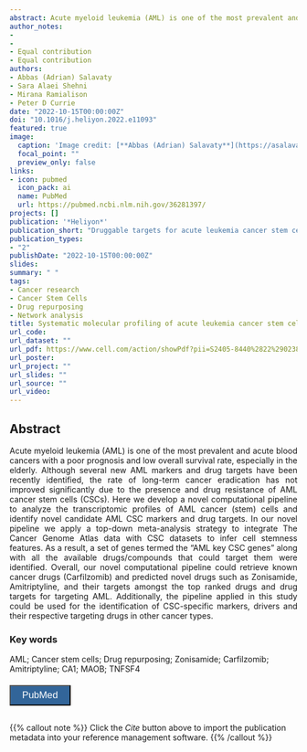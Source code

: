 ```yaml
---
abstract: Acute myeloid leukemia (AML) is one of the most prevalent and acute blood cancers with a poor prognosis and low overall survival rate, especially in the elderly. Although several new AML markers and drug targets have been recently identified, the rate of long-term cancer eradication has not improved significantly due to the presence and drug resistance of AML cancer stem cells (CSCs). Here we develop a novel computational pipeline to analyze the transcriptomic profiles of AML cancer (stem) cells and identify novel candidate AML CSC markers and drug targets. In our novel pipeline we apply a top-down meta-analysis strategy to integrate The Cancer Genome Atlas data with CSC datasets to infer cell stemness features. As a result, a set of genes termed the “AML key CSC genes” along with all the available drugs/compounds that could target them were identified. Overall, our novel computational pipeline could retrieve known cancer drugs (Carfilzomib) and predicted novel drugs such as Zonisamide, Amitriptyline, and their targets amongst the top ranked drugs and drug targets for targeting AML. Additionally, the pipeline applied in this study could be used for the identification of CSC-specific markers, drivers and their respective targeting drugs in other cancer types.
author_notes:
- 
- 
- Equal contribution
- Equal contribution
authors:
- Abbas (Adrian) Salavaty
- Sara Alaei Shehni
- Mirana Ramialison
- Peter D Currie
date: "2022-10-15T00:00:00Z"
doi: "10.1016/j.heliyon.2022.e11093"
featured: true
image:
  caption: 'Image credit: [**Abbas (Adrian) Salavaty**](https://asalavaty.com/author/abbas-adrian-salavaty/)'
  focal_point: ""
  preview_only: false
links:
- icon: pubmed
  icon_pack: ai
  name: PubMed
  url: https://pubmed.ncbi.nlm.nih.gov/36281397/
projects: []
publication: '*Heliyon*'
publication_short: "Druggable targets for acute leukemia cancer stem cells"
publication_types:
- "2"
publishDate: "2022-10-15T00:00:00Z"
slides: 
summary: " "
tags:
- Cancer research
- Cancer Stem Cells
- Drug repurposing
- Network analysis
title: Systematic molecular profiling of acute leukemia cancer stem cells allows identification of druggable targets
url_code: 
url_dataset: ""
url_pdf: https://www.cell.com/action/showPdf?pii=S2405-8440%2822%2902381-7
url_poster: 
url_project: ""
url_slides: ""
url_source: ""
url_video: 
---
```


## **Abstract**  
<div style="text-align: justify">
Acute myeloid leukemia (AML) is one of the most prevalent and acute blood cancers with a poor prognosis and low overall survival rate, especially in the elderly. Although several new AML markers and drug targets have been recently identified, the rate of long-term cancer eradication has not improved significantly due to the presence and drug resistance of AML cancer stem cells (CSCs). Here we develop a novel computational pipeline to analyze the transcriptomic profiles of AML cancer (stem) cells and identify novel candidate AML CSC markers and drug targets. In our novel pipeline we apply a top-down meta-analysis strategy to integrate The Cancer Genome Atlas data with CSC datasets to infer cell stemness features. As a result, a set of genes termed the “AML key CSC genes” along with all the available drugs/compounds that could target them were identified. Overall, our novel computational pipeline could retrieve known cancer drugs (Carfilzomib) and predicted novel drugs such as Zonisamide, Amitriptyline, and their targets amongst the top ranked drugs and drug targets for targeting AML. Additionally, the pipeline applied in this study could be used for the identification of CSC-specific markers, drivers and their respective targeting drugs in other cancer types.
</div>

### **Key words**
AML; Cancer stem cells; Drug repurposing; Zonisamide; Carfilzomib; Amitriptyline; CA1; MAOB; TNFSF4

<div style="text-align: left">
<a href="https://pubmed.ncbi.nlm.nih.gov/36281397/" target="_blank">
<button style="background-color:#326599;color:#fff;margin-top:6px;margin-bottom:16px;border-radius:1px;font-size:1.2em;padding:6px 20px; font-family: "GibsonSemibold", "Helvetica Neue", Helvetica, Arial, sans-serif;cursor: pointer; vertical-align: middle; float:none !important;text-shadow:0 1px 1px rgba(0,0,0,0.2)" class="btn"><i class="ai ai-pubmed"></i>
PubMed
</button>
</a>
</div>

{{% callout note %}}
Click the *Cite* button above to import the publication metadata into your reference management software.
{{% /callout %}}
